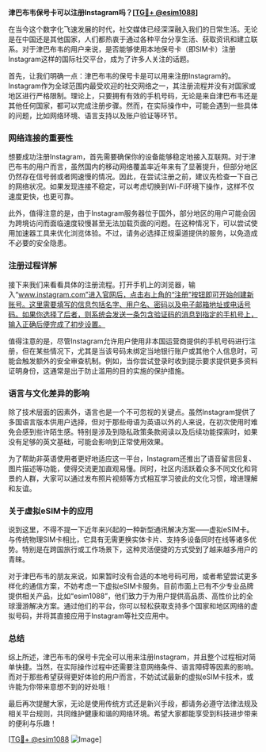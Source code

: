 **津巴布韦保号卡可以注册Instagram吗？[[TG💪+ @esim1088](https://t.me/s/esim1088)]**

在当今这个数字化飞速发展的时代，社交媒体已经深深融入我们的日常生活。无论是在中国还是其他国家，人们都热衷于通过各种平台分享生活、获取资讯和建立联系。对于津巴布韦的用户来说，是否能够使用本地保号卡（即SIM卡）注册Instagram这样的国际社交平台，成为了许多人关注的话题。

首先，让我们明确一点：津巴布韦的保号卡是可以用来注册Instagram的。Instagram作为全球范围内最受欢迎的社交网络之一，其注册流程并没有对国家或地区进行严格限制。理论上，只要拥有有效的手机号码，无论是来自津巴布韦还是其他任何国家，都可以完成注册步骤。然而，在实际操作中，可能会遇到一些具体的问题，比如网络环境、语言支持以及账户验证等环节。

### 网络连接的重要性

想要成功注册Instagram，首先需要确保你的设备能够稳定地接入互联网。对于津巴布韦的用户而言，虽然国内的移动网络覆盖率近年来有了显著提升，但部分地区仍然存在信号弱或者网速慢的情况。因此，在尝试注册之前，建议先检查一下自己的网络状况。如果发现连接不稳定，可以考虑切换到Wi-Fi环境下操作，这样不仅速度更快，也更可靠。

此外，值得注意的是，由于Instagram服务器位于国外，部分地区的用户可能会因为跨境访问而面临速度较慢甚至无法加载页面的问题。在这种情况下，可以尝试使用加速器工具来优化浏览体验。不过，请务必选择正规渠道提供的服务，以免造成不必要的安全隐患。

### 注册过程详解

接下来我们来看看具体的注册流程。打开手机上的浏览器，输入“www.instagram.com”进入官网后，点击右上角的“注册”按钮即可开始创建新账号。这里需要填写的信息包括名字、用户名、密码以及电子邮箱地址或电话号码。如果你选择了后者，则系统会发送一条包含验证码的消息到指定的手机号上，输入正确后便完成了初步设置。

值得注意的是，尽管Instagram允许用户使用非本国运营商提供的手机号码进行注册，但在某些情况下，尤其是当该号码未绑定当地银行账户或其他个人信息时，可能会触发额外的安全审查机制。例如，当你尝试登录时收到提示要求提供更多资料证明身份，这通常是出于防止滥用的目的实施的保护措施。

### 语言与文化差异的影响

除了技术层面的因素外，语言也是一个不可忽视的关键点。虽然Instagram提供了多国语言版本供用户选择，但对于那些母语为英语以外的人来说，在初次使用时难免会感到些许陌生感。特别是涉及到隐私政策条款阅读以及后续功能探索时，如果没有足够的英文基础，可能会影响到正常使用效果。

为了帮助非英语使用者更好地适应这一平台，Instagram还推出了语音留言回复、图片描述等功能，使得交流更加直观易懂。同时，社区内活跃着众多不同文化和背景的人群，大家可以通过发布照片视频等方式相互学习彼此的文化习惯，增进理解和友谊。

### 关于虚拟eSIM卡的应用

说到这里，不得不提一下近年来兴起的一种新型通讯解决方案——虚拟eSIM卡。与传统物理SIM卡相比，它具有无需更换实体卡片、支持多设备同时在线等诸多优势。特别是在跨国旅行或工作场景下，这种灵活便捷的方式受到了越来越多用户的青睐。

对于津巴布韦的朋友来说，如果暂时没有合适的本地号码可用，或者希望尝试更多样化的通信方案，不妨考虑一下虚拟eSIM卡服务。目前市面上已有不少专业品牌提供相关产品，比如“esim1088”，他们致力于为用户提供高品质、高性价比的全球漫游解决方案。通过他们的平台，你可以轻松获取支持多个国家和地区网络的虚拟号码，并将其直接应用于Instagram等社交应用中。

### 总结

综上所述，津巴布韦的保号卡完全可以用来注册Instagram，并且整个过程相对简单快捷。当然，在实际操作过程中还需要注意网络条件、语言障碍等因素的影响。而对于那些希望获得更好体验的用户而言，不妨试试最新的虚拟eSIM卡技术，或许能为你带来意想不到的好处哦！

最后再次提醒大家，无论是使用传统方式还是新兴手段，都请务必遵守法律法规及相关平台规则，共同维护健康和谐的网络环境。希望大家都能享受到科技进步带来的便利与乐趣！

[[TG💪+ @esim1088](https://t.me/s/esim1088) ![Image](https://i.postimg.cc/4NQfJmqS/Snipaste-2025-05-13-00-14-12.png)]